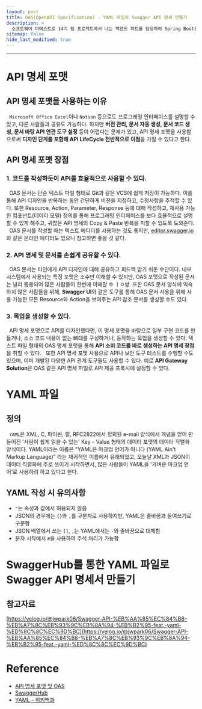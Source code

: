 ```yaml
---
layout: post
title: OAS(OpenAPI Specification) - YAML 파일로 Swagger API 명세 만들기
description: >
  소프트웨어 마에스트로 14기 팀 프로젝트에서 나는 백엔드 파트를 담당하여 Spring Boot를 통한 API 서버 개발을 하게 되었다. 이를 위해 학습 차 게시글을 작성하게 되었다.
sitemap: false
hide_last_modified: true
---
```


---

# API 명세 포맷

## API 명세 포맷을 사용하는 이유

&nbsp; `Microsoft Office Excel`이나 `Notion` 등으로도 프로그래밍 인터페이스를 설명할 수 있고, 다른 사람들과 공유도 가능하다. 하지만 **버전 관리, 문서 자동 생성, 문서 코드 생성, 문서 바탕 API 연관 도구 설정** 등이 어렵다는 문제가 있고, API 명세 포맷을 사용함으로써 **디자인 단계를 포함해 API LifeCycle 전반적으로 이점**을 가질 수 있다고 한다.

## API 명세 포맷 장점

### 1. 코드를 작성하듯이 API를 효율적으로 사용할 수 있다.

&nbsp; OAS 문서는 단순 텍스트 파일 형태로 Git과 같은 VCS에 쉽게 저장이 가능하다. 이를 통해 API 디자인을 반복하는 동안 간단하게 버전을 지정하고, 수정사항을 추적할 수 있다. 또한 Resource, Action, Parameter, Response 등에 대해 작성하고, 재사용 가능한 컴포넌트(데이터 모델) 정의를 통해 프로그래밍 인터페이스를 보다 효율적으로 설명할 수 있게 해주고, 귀찮은 API 명세의 Copy & Paste 반복을 피할 수 있도록 도와준다.
&nbsp; OAS 문서를 작성할 때는 텍스트 에디터를 사용하는 것도 좋지만, [editor.swagger.io](https://editor.swagger.io/)와 같은 온라인 에디터도 있으니 참고하면 좋을 것 같다.

### 2. API 명세 및 문서를 손쉽게 공유할 수 있다.

&nbsp; OAS 문서는 타인에게 API 디자인에 대해 공유하고 피드백 받기 쉬운 수단이다. 내부 시스템에서 사용되는 특정 포맷은 소수만 이해할 수 있지만, OAS 포맷으로 작성된 문서는 널리 통용되어 많은 사람들이 한번에 이해할 수 ㅣㅇ싿. 또한 OAS 문서 양식에 익숙하지 않은 사람들을 위해, **Swagger UI**와 같은 도구를 통해 OAS 문서 사용을 위해 사용 가능한 모든 Resource와 Action을 보여주는 API 참조 문서를 생성할 수도 있다.

### 3. 목업을 생성할 수 있다.

&nbsp; API 명세 포맷으로 API를 디자인했다면, 이 명세 포맷을 바탕으로 일부 구현 코드를 만들거나, 소스 코드 내용이 없는 뼈대를 구성하거나, 동작하는 목업을 생성할 수 있다. 텍스트 파일 형태의 OAS 명세 포맷을 통해 **API 소비 코드를 바로 생성하는 API 명세 장점**을 취할 수 있다.
&nbsp; 또한 API 명세 포맷 사용으로 API나 보안 도구 테스트를 수행할 수도 있으며, 이미 개발된 다양한 API 관계 도구들도 사용할 수 있다. 예로 **API Gateway Solution**은 OAS 같은 API 명세 파일로 API 제공 프록시에 설정할 수 있다.

# YAML 파일

## 정의

&nbsp; `YAML`은 XML, C, 파이썬, 펄, RFC2822에서 정의된 e-mail 양식에서 개념을 얻어 만들어진 '사람이 쉽게 읽을 수 있는' Key - Value 형태의 데이터 포맷의 데이터 직렬화 양식이다. YAML이라는 이름은 "YAML은 마크업 언어가 아니다 (YAML Ain't Markup Language)” 라는 재귀적인 이름에서 유래되었고, 오늘날 XML과 JSON이 데이터 직렬화에 주로 쓰이기 시작하면서, 많은 사람들이 YAML을 '가벼운 마크업 언어'로 사용하려 하고 있다고 한다.

## YAML 작성 시 유의사항

- `"`는 속성과 값에서 허용되지 않음
- JSON의 경우에는 `{}`와 `,`를 구분자로 사용하지만, YAML은 줄바꿈과 들여쓰기로 구분함
- JSON 배열에서 쓰는 `[]`, `,`는 YAML에서는 `-`와 줄바꿈으로 대체함
- 문자 시작에서 `#`을 사용하여 주석 처리가 가능함

# SwaggerHub를 통한 YAML 파일로 Swagger API 명세서 만들기

## 참고자료

[https://velog.io/@jwpark06/Swagger-API-%EB%AA%85%EC%84%B8-%EB%A7%8C%EB%93%9C%EB%8A%94-%EB%B2%95-feat.-yaml-%ED%8C%8C%EC%9D%BC](https://velog.io/@jwpark06/Swagger-API-%EB%AA%85%EC%84%B8-%EB%A7%8C%EB%93%9C%EB%8A%94-%EB%B2%95-feat.-yaml-%ED%8C%8C%EC%9D%BC)

# Reference

- [API 명세 포맷 및 OAS](https://velog.io/@gillog/OASOpenAPI-Specification)
- [SwaggerHub](https://velog.io/@jwpark06/Swagger-API-%EB%AA%85%EC%84%B8-%EB%A7%8C%EB%93%9C%EB%8A%94-%EB%B2%95-feat.-yaml-%ED%8C%8C%EC%9D%BC)
- [YAML - 위키백과](https://ko.wikipedia.org/wiki/YAML)
